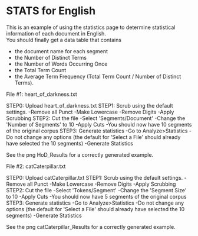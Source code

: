 # STATS for English

This is an example of using the statistics page to determine statistical
information of each document in English.  
You should finally get a data table that contains 
- the document name for each segment
- the Number of Distinct Terms
- the Number of Words Occurring Once
- the Total Term Count
- the Average Term Frequency (Total Term Count / Number of Distinct Terms). 


File #1: heart_of_darkness.txt

STEP0: Upload heart_of_darkness.txt
STEP1: Scrub using the default settings.
    -Remove all Punct
    -Make Lowercase
    -Remove Digits
    -Apply Scrubbing
STEP2: Cut the file
    -Select 'Segments/Document'
    -Change the 'Number of Segments' to 10
    -Apply Cuts 
    -You should now have 10 segments of the original corpus
STEP3: Generate statistics
    -Go to Analyze>Statistics
    -Do not change any options (the default for 'Select a File' should already
    have selected the 10 segments)
    -Generate Statistics

See the png HoD_Results for a correctly generated example.



File #2: catCaterpillar.txt

STEP0: Upload catCaterpillar.txt
STEP1: Scrub using the default settings.
    -Remove all Punct
    -Make Lowercase
    -Remove Digits
    -Apply Scrubbing
STEP2: Cut the file
    -Select 'Tokens/Segment'
    -Change the 'Segment Size' to 10
    -Apply Cuts 
    -You should now have 5 segments of the original corpus
STEP3: Generate statistics
    -Go to Analyze>Statistics
    -Do not change any options (the default for 'Select a File' should already
    have selected the 10 segments)
    -Generate Statistics

See the png catCaterpillar_Results for a correctly generated example.
